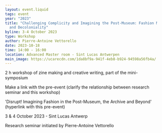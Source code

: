 ```yaml
---
layout: event.liquid
tags: event
year: "2023"
title: "Challenging Complicity and Imagining the Post-Museum: Fashion Museums
  and Decoloniality"
byline: 3-4 October 2023
type: Workshop
author: Pierre-Antoine Vettorello
date: 2023-10-18
time: 14:00 - 16:00
location: Advanced Master room - Sint Lucas Antwerpen
main_image: https://ucarecdn.com/1da8bf9a-941f-4eb8-b924-94598a56fb4a/
---
```

2 h workshop of zine making and creative writing, part of the mini-symposium



Make a link with the pre-event (clarify the relationship between research seminar and this workshop)

'Disrupt! Imagining Fashion in the Post-Museum, the Archive and Beyond' (hyperlink with this pre-event)

3 & 4 October 2023 - Sint Lucas Antwerp

Research seminar initiated by Pierre-Antoine Vettorello